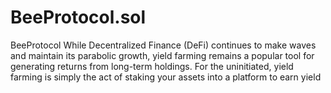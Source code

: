 # BeeProtocol.sol
BeeProtocol While Decentralized Finance (DeFi) continues to make waves and maintain its parabolic growth, yield farming remains a popular tool for generating returns from long-term holdings. For the uninitiated, yield farming is simply the act of staking your assets into a platform to earn yield
